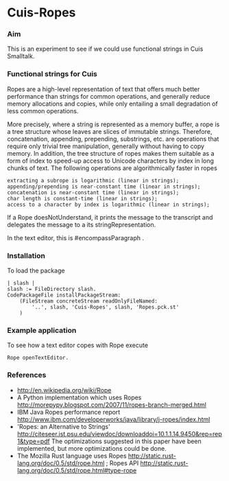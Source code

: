Cuis-Ropes
==========

### Aim 

This is an experiment to see if we could use functional strings in Cuis Smalltalk.


### Functional strings for Cuis

Ropes are a high-level representation of text that offers much better performance than strings for common operations, and generally reduce memory allocations and copies, while only entailing a small degradation of less common operations.

More precisely, where a string is represented as a memory buffer, a rope is a tree structure whose leaves are slices of immutable strings.  Therefore, concatenation, appending, prepending, substrings, etc. are operations that require only trivial tree manipulation, generally without having to copy memory.  In addition, the tree structure of ropes makes them suitable as a form of index to speed-up access to Unicode characters by index in long chunks of text.
The following operations are algorithmically faster in ropes

    extracting a subrope is logarithmic (linear in strings);
    appending/prepending is near-constant time (linear in strings);
    concatenation is near-constant time (linear in strings);
    char length is constant-time (linear in strings);
    access to a character by index is logarithmic (linear in strings);

If a Rope doesNotUnderstand, it prints the message to the transcript and
delegates the message to a its stringRepresentation.

In the text editor, this is #encompassParagraph .


### Installation

To load the package


    | slash |
    slash := FileDirectory slash.
    CodePackageFile installPackageStream:
        (FileStream concreteStream readOnlyFileNamed: 
            '..', slash, 'Cuis-Ropes', slash, 'Ropes.pck.st'
        )


### Example application		

To see how a text editor copes with Rope execute

    Rope openTextEditor.
	
	
### References

- http://en.wikipedia.org/wiki/Rope
- A Python implementation which uses Ropes http://morepypy.blogspot.com/2007/11/ropes-branch-merged.html
- IBM Java Ropes performance report http://www.ibm.com/developerworks/java/library/j-ropes/index.html	
- 'Ropes: an Alternative to Strings' http://citeseer.ist.psu.edu/viewdoc/downloaddoi=10.1.1.14.9450&rep=rep1&type=pdf
  The optimizations suggested in this paper have been implemented, but more optimizations could be done.
- The Mozilla Rust language uses Ropes http://static.rust-lang.org/doc/0.5/std/rope.html ; 
  Ropes API http://static.rust-lang.org/doc/0.5/std/rope.html#type-rope
